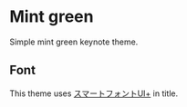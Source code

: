 # Mint green

Simple mint green keynote theme.

## Font
This theme uses [スマートフォントUI+](http://www.flopdesign.com/freefont/smartfont.html) in title.
